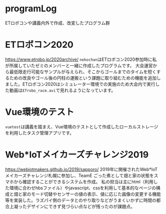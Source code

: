 # programLog
ETロボコンや講義内外で作成、改変したプログラム群

# ETロボコン2020
https://www.etrobo.jp/2020archive/
`nekochan`はETロボコン2020参加時に私が所属していたゼミのメンバーと一緒に作成したプログラムです。
大会運営から最低限走行可能なサンプルが与えられ、そこからゴールまでのタイムを短くするための改良やゴール後の円柱の運搬という課題に取り組むための機能を追加しました。ETロボコン2020はシミュレーター環境での実施のため大会内で実行した動画は`ETrobo_race.avi`で見れるようになっています。

# Vue環境のテスト
`vuetest`は講義を踏まえ、Vue環境のテストとして作成したローカルストレージを利用したタスク管理アプリです。

# Web*IoTメイカーズチャレンジ2019
https://webiotmakers.github.io/2019/sapporo/
2019年に開催されたWeb*IoTメイカーズチャレンジ札幌に参加し、TeamE ごった煮として畑と家の状態をスマホから確認することができるシステムを作成。
私の担当は主にhtml（利用した環境に合わせhbsファイル）やjavascript、cssを利用して基本的なページの構成と畑と家のモード切替やセンサーの値の表示、値に応じた画像の変更する機能等を実装した。ラズパイ側のデータとのやり取りなどがうまくいかずに時間の都合上凝ったデザインにできず見づらい点などが残ったのが課題点。

